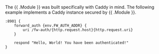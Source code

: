 The {{ .Module }} was built specifically with Caddy in mind. The following example implements a Caddy instance secured by {{ .Module }}.
```Caddyfile
:8901 {
	forward_auth {env.FW_AUTH_ADDR} {
		uri /fw-auth/{http.request.host}{http.request.uri}
	}

	respond "Hello, World! You have been authenticated!"
}
```
